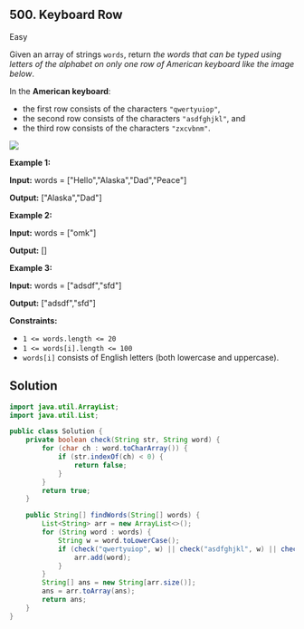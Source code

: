 ## 500\. Keyboard Row

Easy

Given an array of strings `words`, return _the words that can be typed using letters of the alphabet on only one row of American keyboard like the image below_.

In the **American keyboard**:

*   the first row consists of the characters `"qwertyuiop"`,
*   the second row consists of the characters `"asdfghjkl"`, and
*   the third row consists of the characters `"zxcvbnm"`.

![](https://assets.leetcode.com/uploads/2018/10/12/keyboard.png)

**Example 1:**

**Input:** words = ["Hello","Alaska","Dad","Peace"]

**Output:** ["Alaska","Dad"]

**Example 2:**

**Input:** words = ["omk"]

**Output:** []

**Example 3:**

**Input:** words = ["adsdf","sfd"]

**Output:** ["adsdf","sfd"]

**Constraints:**

*   `1 <= words.length <= 20`
*   `1 <= words[i].length <= 100`
*   `words[i]` consists of English letters (both lowercase and uppercase).

## Solution

```java
import java.util.ArrayList;
import java.util.List;

public class Solution {
    private boolean check(String str, String word) {
        for (char ch : word.toCharArray()) {
            if (str.indexOf(ch) < 0) {
                return false;
            }
        }
        return true;
    }

    public String[] findWords(String[] words) {
        List<String> arr = new ArrayList<>();
        for (String word : words) {
            String w = word.toLowerCase();
            if (check("qwertyuiop", w) || check("asdfghjkl", w) || check("zxcvbnm", w)) {
                arr.add(word);
            }
        }
        String[] ans = new String[arr.size()];
        ans = arr.toArray(ans);
        return ans;
    }
}
```